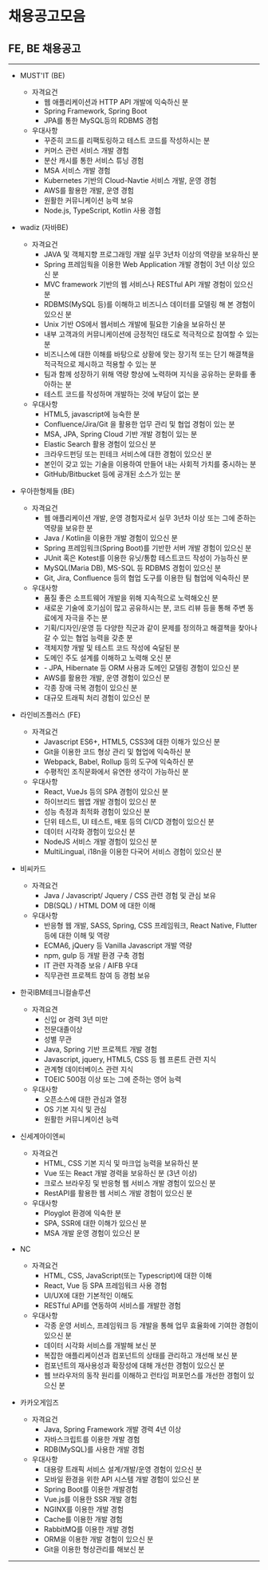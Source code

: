 # 채용공고모음


## FE, BE 채용공고

---

- MUST'IT (BE)
  + 자격요건
    * 웹 애플리케이션과 HTTP API 개발에 익숙하신 분
    * Spring Framework, Spring Boot
    * JPA를 통한 MySQL등의 RDBMS 경험
  + 우대사항
    * 꾸준히 코드를 리팩토링하고 테스트 코드를 작성하시는 분
    * 커머스 관련 서비스 개발 경험
    * 분산 캐시를 통한 서비스 튜닝 경험
    * MSA 서비스 개발 경험
    * Kubernetes 기반의 Cloud-Navtie 서비스 개발, 운영 경험
    * AWS를 활용한 개발, 운영 경험
    * 원활한 커뮤니케이션 능력 보유
    * Node.js, TypeScript, Kotlin 사용 경험



- wadiz (자바BE)
  + 자격요건
    * JAVA 및 객체지향 프로그래밍 개발 실무 3년차 이상의 역량을 보유하신 분
    * Spring 프레임웍을 이용한 Web Application 개발 경험이 3년 이상 있으신 분
    * MVC framework 기반의 웹 서비스나 RESTful API 개발 경험이 있으신 분
    * RDBMS(MySQL 등)를 이해하고 비즈니스 데이터를 모델링 해 본 경험이 있으신 분
    * Unix 기반 OS에서 웹서비스 개발에 필요한 기술을 보유하신 분
    * 내부 고객과의 커뮤니케이션에 긍정적인 태도로 적극적으로 참여할 수 있는 분
    * 비즈니스에 대한 이해를 바탕으로 상황에 맞는 장기적 또는 단기 해결책을 적극적으로 제시하고 적용할 수 있는 분
    * 팀과 함께 성장하기 위해 역량 향상에 노력하며 지식을 공유하는 문화를 좋아하는 분
    * 테스트 코드를 작성하며 개발하는 것에 부담이 없는 분 
  + 우대사항
    * HTML5, javascript에 능숙한 분
    * Confluence/Jira/Git 을 활용한 업무 관리 및 협업 경험이 있는 분
    * MSA, JPA, Spring Cloud 기반 개발 경험이 있는 분
    * Elastic Search 활용 경험이 있으신 분
    * 크라우드펀딩 또는 핀테크 서비스에 대한 경험이 있으신 분
    * 본인이 갖고 있는 기술을 이용하여 만들어 내는 사회적 가치를 중시하는 분
    * GitHub/Bitbucket 등에 공개된 소스가 있는 분



- 우아한형제들 (BE)
  + 자격요건
    * 웹 애플리케이션 개발, 운영 경험자로서 실무 3년차 이상 또는 그에 준하는 역량을 보유한 분
    * Java / Kotlin을 이용한 개발 경험이 있으신 분
    * Spring 프레임워크(Spring Boot)를 기반한 서버 개발 경험이 있으신 분
    * JUnit 혹은 Kotest를 이용한 유닛/통합 테스트코드 작성이 가능하신 분
    * MySQL(Maria DB), MS-SQL 등 RDBMS 경험이 있으신 분
    * Git, Jira, Confluence 등의 협업 도구를 이용한 팀 협업에 익숙하신 분
  + 우대사항
    * 품질 좋은 소프트웨어 개발을 위해 지속적으로 노력해오신 분
    * 새로운 기술에 호기심이 많고 공유하시는 분, 코드 리뷰 등을 통해 주변 동료에게 자극을 주는 분
    * 기획/디자인/운영 등 다양한 직군과 같이 문제를 정의하고 해결책을 찾아나갈 수 있는 협업 능력을 갖춘 분
    * 객체지향 개발 및 테스트 코드 작성에 숙달된 분 
    * 도메인 주도 설계를 이해하고 노력해 오신 분
    * \- JPA, Hibernate 등 ORM 사용과 도메인 모델링 경험이 있으신 분
    *  AWS를 활용한 개발, 운영 경험이 있으신 분
    * 각종 장애 극복 경험이 있으신 분
    * 대규모 트래픽 처리 경험이 있으신 분



- 라인비즈플러스 (FE)
  - 자격요건
    * Javascript ES6+, HTML5, CSS3에 대한 이해가 있으신 분
    * Git을 이용한 코드 형상 관리 및 협업에 익숙하신 분
    * Webpack, Babel, Rollup 등의 도구에 익숙하신 분
    * 수평적인 조직문화에서 유연한 생각이 가능하신 분
  - 우대사항
    * React, VueJs 등의 SPA 경험이 있으신 분
    * 하이브리드 웹앱 개발 경험이 있으신 분
    * 성능 측정과 최적화 경험이 있으신 분
    * 단위 테스트, UI 테스트, 배포 등의 CI/CD 경험이 있으신 분
    * 데이터 시각화 경험이 있으신 분
    * NodeJS 서비스 개발 경험이 있으신 분
    * MultiLingual, i18n을 이용한 다국어 서비스 경험이 있으신 분



- 비씨카드
  - 자격요건
    * Java / Javascript/ Jquery / CSS 관련 경험 및 관심 보유
    * DB(SQL) / HTML DOM 에 대한 이해
  - 우대사항
    * 반응형 웹 개발, SASS, Spring, CSS 프레임워크, React Native, Flutter 등에 대한 이해 및 역량
    * ECMA6, jQuery 등 Vanilla Javascript 개발 역량
    * npm, gulp 등 개발 환경 구축 경험
    * IT 관련 자격증 보유 / AIFB 우대
    * 직무관련 프로젝트 참여 등 경험 보유



- 한국IBM테크니컬솔루션
  - 자격요견
    * 신입 or 경력 3년 미만
    * 전문대졸이상
    * 성별 무관
    * Java, Spring 기반 프로젝트 개발 경험
    * Javascript, jquery, HTML5, CSS 등 웹 프론트 관련 지식
    * 관계형 데이터베이스 관련 지식
    * TOEIC 500점 이상 또는 그에 준하는 영어 능력
  - 우대사항
    * 오픈소스에 대한 관심과 열정
    * OS 기본 지식 및 관심
    * 원활한 커뮤니케이션 능력



- 신세계아이엔씨
  - 자격요건
    * HTML, CSS 기본 지식 및 마크업 능력을 보유하신 분
    * Vue 또는 React 개발 경력을 보유하신 분 (3년 이상)
    * 크로스 브라우징 및 반응형 웹 서비스 개발 경험이 있으신 분
    * RestAPI를 활용한 웹 서비스 개발 경험이 있으신 분
  - 우대사항
    * Ployglot 환경에 익숙한 분
    * SPA, SSR에 대한 이해가 있으신 분
    * MSA 개발 운영 경험이 있으신 분



- NC
  - 자격요건
    * HTML, CSS, JavaScript(또는 Typescript)에 대한 이해
    * React, Vue 등 SPA 프레임워크 사용 경험
    * UI/UX에 대한 기본적인 이해도
    * RESTful API를 연동하여 서비스를 개발한 경험
  - 우대사항
    *  각종 운영 서비스, 프레임워크 등 개발을 통해 업무 효율화에 기여한 경험이 있으신 분
    * 데이터 시각화 서비스를 개발해 보신 분
    * 복잡한 애플리케이션과 컴포넌트의 상태를 관리하고 개선해 보신 분
    * 컴포넌트의 재사용성과 확장성에 대해 개선한 경험이 있으신 분
    * 웹 브라우저의 동작 원리를 이해하고 런타임 퍼포먼스를 개선한 경험이 있으신 분



- 카카오게임즈
  - 자격요건
    * Java, Spring Framework 개발 경력 4년 이상
    * 자바스크립트를 이용한 개발 경험
    * RDB(MySQL)를 사용한 개발 경험
  - 우대사항
    * 대용량 트래픽 서비스 설계/개발/운영 경험이 있으신 분
    * 모바일 환경을 위한 API 시스템 개발 경험이 있으신 분
    * Spring Boot를 이용한 개발경험
    * Vue.js를 이용한 SSR 개발 경험
    * NGINX를 이용한 개발 경험
    * Cache를 이용한 개발 경험
    * RabbitMQ를 이용한 개발 경험
    * ORM을 이용한 개발 경험이 있으신 분
    * Git을 이용한 형상관리를 해보신 분

---
